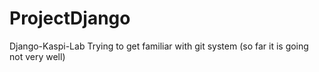 # ProjectDjango
Django-Kaspi-Lab
Trying to get familiar with git system (so far it is going not very well)
